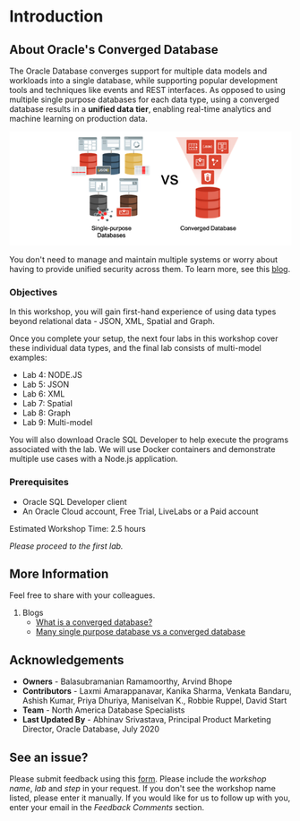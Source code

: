 # Introduction

## About Oracle's Converged Database
The Oracle Database converges support for multiple data models and workloads into a single database, while supporting popular development tools and techniques like events and REST interfaces. As opposed to using multiple single purpose databases for each data type, using a converged database results in a **unified data tier**, enabling real-time analytics and machine learning on production data. 

![](images/single-vs-converged.png " ")

You don't need to manage and maintain multiple systems or worry about having to provide unified security across them. To learn more, see this [blog](https://blogs.oracle.com/database/many-single-purpose-databases-versus-a-converged-database).

### Objectives
In this workshop, you will gain first-hand experience of using data types beyond relational data - JSON, XML, Spatial and Graph.

Once you complete your setup, the next four labs in this workshop cover these individual data types, and the final lab consists of multi-model examples:

- Lab 4: NODE.JS
- Lab 5: JSON
- Lab 6: XML
- Lab 7: Spatial
- Lab 8: Graph
- Lab 9: Multi-model

You will also download Oracle SQL Developer to help execute the programs associated with the lab. We will use Docker containers and demonstrate multiple use cases with a Node.js application.

### Prerequisites

- Oracle SQL Developer client
- An Oracle Cloud account, Free Trial, LiveLabs or a Paid account

Estimated Workshop Time:  2.5 hours

*Please proceed to the first lab.*

## More Information
Feel free to share with your colleagues.

1. Blogs
      - [What is a converged database?](https://blogs.oracle.com/database/what-is-a-converged-database)
      - [Many single purpose database vs a converged database](https://blogs.oracle.com/database/many-single-purpose-databases-versus-a-converged-database)

## Acknowledgements
- **Owners** - Balasubramanian Ramamoorthy, Arvind Bhope
- **Contributors** - Laxmi Amarappanavar, Kanika Sharma, Venkata Bandaru, Ashish Kumar, Priya Dhuriya, Maniselvan K., Robbie Ruppel, David Start
- **Team** - North America Database Specialists
- **Last Updated By** - Abhinav Srivastava, Principal Product Marketing Director, Oracle Database, July 2020

## See an issue?
Please submit feedback using this [form](https://apexapps.oracle.com/pls/apex/f?p=133:1:::::P1_FEEDBACK:1). Please include the *workshop name*, *lab* and *step* in your request.  If you don't see the workshop name listed, please enter it manually. If you would like for us to follow up with you, enter your email in the *Feedback Comments* section.


